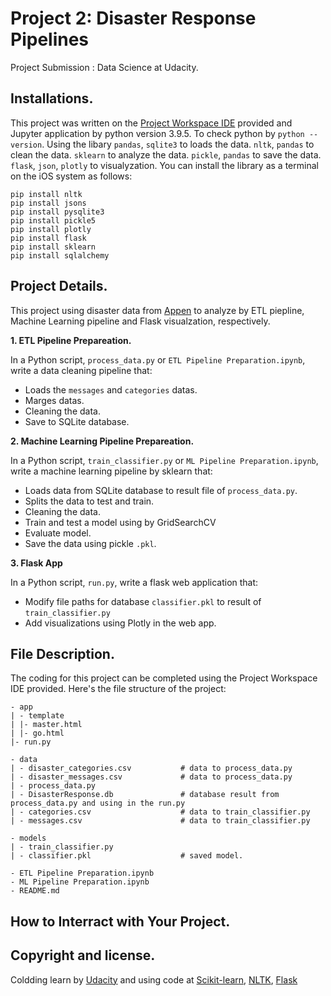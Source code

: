 # Project 2: Disaster Response Pipelines
Project Submission : Data Science at Udacity.

## Installations.

This project was written on the [Project Workspace IDE](https://classroom.udacity.com/) provided and Jupyter application by python version 3.9.5. To check python by `python --version`. 
Using the libary `pandas`, `sqlite3` to loads the data. `nltk`, `pandas` to clean the data. `sklearn` to analyze the data. `pickle`, `pandas` to save the data.
`flask`, `json`, `plotly` to visualyzation. You can install the library as a terminal on the iOS system as follows:
```
pip install nltk
pip install jsons
pip install pysqlite3
pip install pickle5
pip install plotly
pip install flask
pip install sklearn
pip install sqlalchemy
```

## Project Details.
This project using disaster data from [Appen](https://appen.com/) to analyze by ETL piepline, Machine Learning pipeline and Flask visualzation, respectively.

__1. ETL Pipeline Prepareation.__ 

In a Python script, `process_data.py` or `ETL Pipeline Preparation.ipynb`, write a data cleaning pipeline that: 
* Loads the `messages` and `categories` datas.
* Marges datas.
* Cleaning the data.
* Save to SQLite database.

__2. Machine Learning Pipeline Prepareation.__

In a Python script, `train_classifier.py` or `ML Pipeline Preparation.ipynb`, write a machine learning pipeline by sklearn that:
* Loads data from SQLite database to result file of `process_data.py`.
* Splits the data to test and train.
* Cleaning the data.
* Train and test a model using by GridSearchCV
* Evaluate model.
* Save the data using pickle `.pkl`.


__3. Flask App__

In a Python script, `run.py`, write a flask web application that:
* Modify file paths for database `classifier.pkl` to result of `train_classifier.py`
* Add visualizations using Plotly in the web app.



## File Description.
The coding for this project can be completed using the Project Workspace IDE provided. Here's the file structure of the project:
```
- app
| - template
| |- master.html
| |- go.html
|- run.py

- data
| - disaster_categories.csv           # data to process_data.py
| - disaster_messages.csv             # data to process_data.py
| - process_data.py
| - DisasterResponse.db               # database result from process_data.py and using in the run.py
| - categories.csv                    # data to train_classifier.py
| - messages.csv                      # data to train_classifier.py

- models
| - train_classifier.py
| - classifier.pkl                    # saved model.

- ETL Pipeline Preparation.ipynb
- ML Pipeline Preparation.ipynb
- README.md
```


## How to Interract with Your Project.



## Copyright and license.
Coldding learn by [Udacity](https://www.udacity.com/course/data-scientist-nanodegree--nd025)
and using code at [Scikit-learn](https://scikit-learn.org/stable/), 
[NLTK](https://www.nltk.org/), 
[Flask](https://flask.palletsprojects.com/en/2.0.x/)




